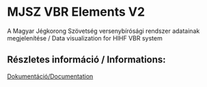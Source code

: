# MJSZ VBR Elements V2

A Magyar Jégkorong Szövetség versenybírósági rendszer adatainak megjelenítése / Data visualization for HIHF VBR system

## Részletes információ / Informations:
[Dokumentáció/Documentation](https://api.icehockey.hu/widgets/docs/v2/)
